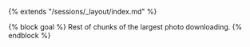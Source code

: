 {% extends "/sessions/_layout/index.md" %}

{% block goal %}
Rest of chunks of the largest photo downloading.
{% endblock %}
